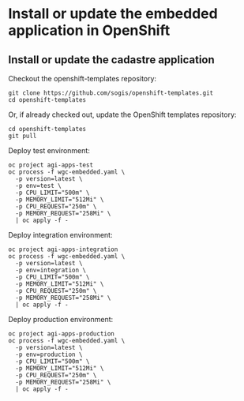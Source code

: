 # Install or update the embedded application in OpenShift

## Install or update the cadastre application

Checkout the openshift-templates repository:

```
git clone https://github.com/sogis/openshift-templates.git
cd openshift-templates
```

Or, if already checked out, update the OpenShift templates repository:

```
cd openshift-templates
git pull
```


Deploy test environment:
```
oc project agi-apps-test
oc process -f wgc-embedded.yaml \
  -p version=latest \
  -p env=test \
  -p CPU_LIMIT="500m" \
  -p MEMORY_LIMIT="512Mi" \
  -p CPU_REQUEST="250m" \
  -p MEMORY_REQUEST="258Mi" \
  | oc apply -f -
```
Deploy integration environment:
```
oc project agi-apps-integration
oc process -f wgc-embedded.yaml \
  -p version=latest \
  -p env=integration \
  -p CPU_LIMIT="500m" \
  -p MEMORY_LIMIT="512Mi" \
  -p CPU_REQUEST="250m" \
  -p MEMORY_REQUEST="258Mi" \
  | oc apply -f -
```
Deploy production environment:
```
oc project agi-apps-production
oc process -f wgc-embedded.yaml \
  -p version=latest \
  -p env=production \
  -p CPU_LIMIT="500m" \
  -p MEMORY_LIMIT="512Mi" \
  -p CPU_REQUEST="250m" \
  -p MEMORY_REQUEST="258Mi" \
  | oc apply -f -
```
